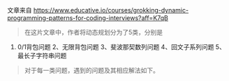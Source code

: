 文章来自  https://www.educative.io/courses/grokking-dynamic-programming-patterns-for-coding-interviews?aff=K7qB

>在这片文章中，作者将动态规划分为了5类，分别是
1. 0/1背包问题
2、无限背包问题
3、斐波那契数列问题
4、回文子系列问题
5、最长子字符串问题

>对于每一类问题，遇到的问题及其相应解法如下。